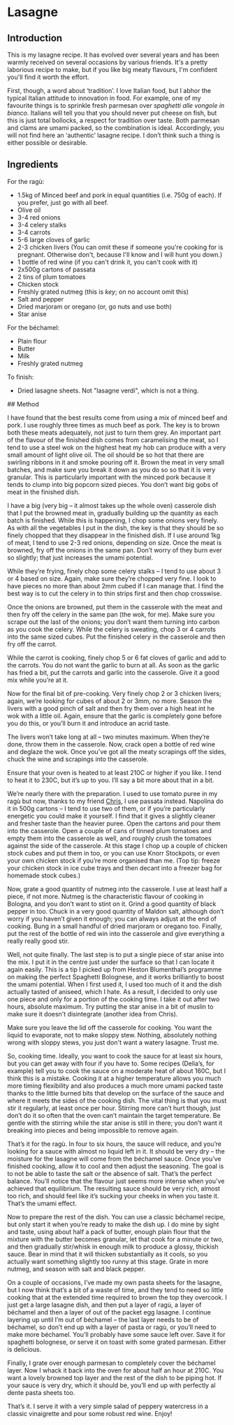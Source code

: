 # Lasagne

## Introduction

This is my lasagne recipe. It has evolved over several years and has been warmly received on several occasions by various friends. It's a pretty laborious recipe to make, but if you like big meaty flavours, I'm confident you'll find it worth the effort.

First, though, a word about ‘tradition’. I love Italian food, but I abhor the typical Italian attitude to innovation in food. For example, one of my favourite things is to sprinkle fresh parmesan over *spaghetti alle vongole in bianco*. Italians will tell you that you should never put cheese on fish, but this is just total bollocks, a respect for tradition over taste. Both parmesan and clams are umami packed, so the combination is ideal. Accordingly, you will not find here an ‘authentic’ lasagne recipe. I don’t think such a thing is either possible or desirable.

## Ingredients

For the ragù:

* 1.5kg of Minced beef and pork in equal quantities (i.e. 750g of each). If you prefer, just go with all beef.
* Olive oil
* 3-4 red onions
* 3-4 celery stalks
* 3-4 carrots
* 5-6 large cloves of garlic
* 2-3 chicken livers (You can omit these if someone you're cooking for is pregnant. Otherwise don't, because I'll know and I will hunt you down.)
* 1 bottle of red wine (if you can't drink it, you can't cook with it)
* 2x500g cartons of passata
* 2 tins of plum tomatoes
* Chicken stock
* Freshly grated nutmeg (this is *key*; on no account omit this)
* Salt and pepper
* Dried marjoram or oregano (or, go nuts and use both)
* Star anise

For the béchamel:

* Plain flour
* Butter
* Milk
* Freshly grated nutmeg

To finish:

* Dried lasagne sheets. Not "lasagne verdi", which is not a thing.

## Method

I have found that the best results come from using a mix of minced beef and pork. I use roughly three times as much beef as pork. The key is to brown both these meats adequately, not just to turn them grey. An important part of the flavour of the finished dish comes from caramelising the meat, so I tend to use a steel wok on the highest heat my hob can produce with a very small amount of light olive oil. The oil should be so hot that there are swirling ribbons in it and smoke pouring off it. Brown the meat in very small batches, and make sure you break it down as you do so so that it is very granular. This is particularly important with the minced pork because it tends to clump into big popcorn sized pieces. You don’t want big gobs of meat in the finished dish.

I have a big (very big – it almost takes up the whole oven) casserole dish that I put the browned meat in, gradually building up the quantity as each batch is finished. While this is happening, I chop some onions very finely. As with all the vegetables I put in the dish, the key is that they should be so finely chopped that they disappear in the finished dish. If I use around 1kg of meat, I tend to use 2-3 red onions, depending on size. Once the meat is browned, fry off the onions in the same pan. Don’t worry of they burn ever so slightly; that just increases the umami potential.

While they’re frying, finely chop some celery stalks – I tend to use about 3 or 4 based on size. Again, make sure they’re chopped very fine. I look to have pieces no more than about 2mm cubed if I can manage that. I find the best way is to cut the celery in to thin strips first and then chop crosswise.

Once the onions are browned, put them in the casserole with the meat and then fry off the celery in the same pan (the wok, for me). Make sure you scrape out the last of the onions; you don’t want them turning into carbon as you cook the celery. While the celery is sweating, chop 3 or 4 carrots into the same sized cubes. Put the finished celery in the casserole and then fry off the carrot.

While the carrot is cooking, finely chop 5 or 6 fat cloves of garlic and add to the carrots. You do not want the garlic to burn at all. As soon as the garlic has fried a bit, put the carrots and garlic into the casserole. Give it a good mix while you’re at it.

Now for the final bit of pre-cooking. Very finely chop 2 or 3 chicken livers; again, we’re looking for cubes of about 2 or 3mm, no more. Season the livers with a good pinch of salt and then fry them over a high heat int he wok with a little oil. Again, ensure that the garlic is completely gone before you do this, or you’ll burn it and introduce an acrid taste.

The livers won’t take long at all – two minutes maximum. When they’re done, throw them in the casserole. Now, crack open a bottle of red wine and deglaze the wok. Once you’ve got all the meaty scrapings off the sides, chuck the wine and scrapings into the casserole.

Ensure that your oven is heated to at least 210C or higher if you like. I tend to heat it to 230C, but it’s up to you. I’ll say a bit more about that in a bit.

We’re nearly there with the preparation. I used to use tomato puree in my ragù but now, thanks to my friend [Chris](http://twitter.com/cpetzny), I use passata instead. Napolina do it in 500g cartons – I tend to use two of them, or if you’re particularly energetic you could make it yourself. I find that it gives a slightly cleaner and fresher taste than the heavier puree. Open the cartons and pour them into the casserole. Open a couple of cans of tinned plum tomatoes and empty them into the casserole as well, and roughly crush the tomatoes against the side of the casserole. At this stage I chop up a couple of chicken stock cubes and put them in too, or you can use Knorr Stockpots, or even your own chicken stock if you’re more organised than me. (Top tip: freeze your chicken stock in ice cube trays and then decant into a freezer bag for homemade stock cubes.)

Now, grate a good quantity of nutmeg into the casserole. I use at least half a piece, if not more. Nutmeg is the characteristic flavour of cooking in Bologna, and you don’t want to stint on it. Grind a good quantity of black pepper in too. Chuck in a very good quantity of Maldon salt, although don’t worry if you haven’t given it enough; you can always adjust at the end of cooking. Bung in a small handful of dried marjoram or oregano too. Finally, put the rest of the bottle of red win into the casserole and give everything a really really good stir.

Well, not quite finally. The last step is to put a single piece of star anise into the mix. I put it in the centre just under the surface so that I can locate it again easily. This is a tip I picked up from Heston Blumenthal’s programme on making the perfect Spaghetti Bolognese, and it works brilliantly to boost the umami potential. When I first used it, I used too much of it and the dish actually tasted of aniseed, which I hate. As a result, I decided to only use one piece and only for a portion of the cooking time. I take it out after two hours, absolute maximum. Try putting the star anise in a bit of muslin to make sure it doesn't disintegrate (another idea from Chris).

Make sure you leave the lid off the casserole for cooking. You want the liquid to evaporate, not to make sloppy stew. Nothing, absolutely nothing wrong with sloppy stews, you just don't want a watery lasagne. Trust me.

So, cooking time. Ideally, you want to cook the sauce for at least six hours, but you can get away with four if you have to. Some recipes (Delia’s, for example) tell you to cook the sauce on a moderate heat of about 160C, but I think this is a mistake. Cooking it at a higher temperature allows you much more timing flexibility and also produces a much more umami packed taste thanks to the little burned bits that develop on the surface of the sauce and where it meets the sides of the cooking dish. The vital thing is that you must stir it regularly, at least once per hour. Stirring more can’t hurt though, just don’t do it so often that the oven can’t maintain the target temperature. Be gentle with the stirring while the star anise is still in there; you don’t want it breaking into pieces and being impossible to remove again. 

That’s it for the ragù. In four to six hours, the sauce will reduce, and you’re looking for a sauce with almost no liquid left in it. It should be very dry – the moisture for the lasagne will come from the béchamel sauce. Once you’ve finished cooking, allow it to cool and then adjust the seasoning. The goal is to not be able to taste the salt or the absence of salt. That’s the perfect balance. You’ll notice that the flavour just seems more intense when you’ve achieved that equilibrium. The resulting sauce should be very rich, almost too rich, and should feel like it’s sucking your cheeks in when you taste it. That’s the umami effect.

Now to prepare the rest of the dish. You can use a classic béchamel recipe, but only start it when you’re ready to make the dish up. I do mine by sight and taste, using about half a pack of butter, enough plain flour that the mixture with the butter becomes granular, let that cook for a minute or two, and then gradually stir/whisk in enough milk to produce a glossy, thickish sauce. Bear in mind that it will thicken substantially as it cools, so you actually want something slightly too runny at this stage. Grate in more nutmeg, and season with salt and black pepper.

On a couple of occasions, I’ve made my own pasta sheets for the lasagne, but I now think that’s a bit of a waste of time, and they tend to need so little cooking that at the extended time required to brown the top they overcook. I just get a large lasagne dish, and then put a layer of ragù, a layer of béchamel and then a layer of out of the packet egg lasagne. I continue layering up until I’m out of béchamel – the last layer needs to be of béchamel, so don’t end up with a layer of pasta or ragù, or you’ll need to make more béchamel. You’ll probably have some sauce left over. Save it for spaghetti bolognese, or serve it on toast with some grated parmesan. Either is delicious.

Finally, I grate over enough parmesan to completely cover the béchamel layer. Now I whack it back into the oven for about half an hour at 210C. You want a lovely browned top layer and the rest of the dish to be piping hot. If your sauce is very dry, which it should be, you’ll end up with perfectly al dente pasta sheets too.

That’s it. I serve it with a very simple salad of peppery watercress in a classic vinaigrette and pour some robust red wine. Enjoy!
